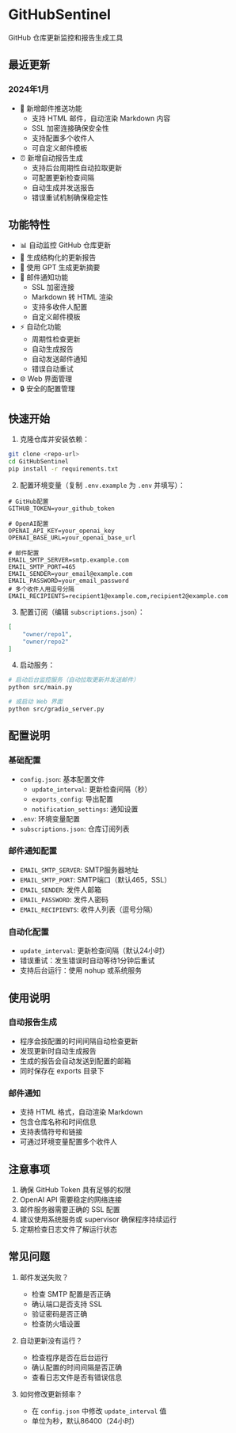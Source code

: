 # GitHubSentinel

GitHub 仓库更新监控和报告生成工具

## 最近更新

### 2024年1月
- 📧 新增邮件推送功能
  - 支持 HTML 邮件，自动渲染 Markdown 内容
  - SSL 加密连接确保安全性
  - 支持配置多个收件人
  - 可自定义邮件模板
- ⏰ 新增自动报告生成
  - 支持后台周期性自动拉取更新
  - 可配置更新检查间隔
  - 自动生成并发送报告
  - 错误重试机制确保稳定性

## 功能特性

- 📊 自动监控 GitHub 仓库更新
- 📝 生成结构化的更新报告
- 🤖 使用 GPT 生成更新摘要
- 📧 邮件通知功能
  - SSL 加密连接
  - Markdown 转 HTML 渲染
  - 支持多收件人配置
  - 自定义邮件模板
- ⚡ 自动化功能
  - 周期性检查更新
  - 自动生成报告
  - 自动发送邮件通知
  - 错误自动重试
- 🌐 Web 界面管理
- 🔒 安全的配置管理

## 快速开始

1. 克隆仓库并安装依赖：
```bash
git clone <repo-url>
cd GitHubSentinel
pip install -r requirements.txt
```

2. 配置环境变量（复制 `.env.example` 为 `.env` 并填写）：
```env
# GitHub配置
GITHUB_TOKEN=your_github_token

# OpenAI配置
OPENAI_API_KEY=your_openai_key
OPENAI_BASE_URL=your_openai_base_url

# 邮件配置
EMAIL_SMTP_SERVER=smtp.example.com
EMAIL_SMTP_PORT=465
EMAIL_SENDER=your_email@example.com
EMAIL_PASSWORD=your_email_password
# 多个收件人用逗号分隔
EMAIL_RECIPIENTS=recipient1@example.com,recipient2@example.com
```

3. 配置订阅（编辑 `subscriptions.json`）：
```json
[
    "owner/repo1",
    "owner/repo2"
]
```

4. 启动服务：
```bash
# 启动后台监控服务（自动拉取更新并发送邮件）
python src/main.py

# 或启动 Web 界面
python src/gradio_server.py
```

## 配置说明

### 基础配置
- `config.json`: 基本配置文件
  - `update_interval`: 更新检查间隔（秒）
  - `exports_config`: 导出配置
  - `notification_settings`: 通知设置
- `.env`: 环境变量配置
- `subscriptions.json`: 仓库订阅列表

### 邮件通知配置
- `EMAIL_SMTP_SERVER`: SMTP服务器地址
- `EMAIL_SMTP_PORT`: SMTP端口（默认465，SSL）
- `EMAIL_SENDER`: 发件人邮箱
- `EMAIL_PASSWORD`: 发件人密码
- `EMAIL_RECIPIENTS`: 收件人列表（逗号分隔）

### 自动化配置
- `update_interval`: 更新检查间隔（默认24小时）
- 错误重试：发生错误时自动等待1分钟后重试
- 支持后台运行：使用 nohup 或系统服务

## 使用说明

### 自动报告生成
- 程序会按配置的时间间隔自动检查更新
- 发现更新时自动生成报告
- 生成的报告会自动发送到配置的邮箱
- 同时保存在 exports 目录下

### 邮件通知
- 支持 HTML 格式，自动渲染 Markdown
- 包含仓库名称和时间信息
- 支持表情符号和链接
- 可通过环境变量配置多个收件人

## 注意事项

1. 确保 GitHub Token 具有足够的权限
2. OpenAI API 需要稳定的网络连接
3. 邮件服务器需要正确的 SSL 配置
4. 建议使用系统服务或 supervisor 确保程序持续运行
5. 定期检查日志文件了解运行状态

## 常见问题

1. 邮件发送失败？
   - 检查 SMTP 配置是否正确
   - 确认端口是否支持 SSL
   - 验证密码是否正确
   - 检查防火墙设置

2. 自动更新没有运行？
   - 检查程序是否在后台运行
   - 确认配置的时间间隔是否正确
   - 查看日志文件是否有错误信息

3. 如何修改更新频率？
   - 在 `config.json` 中修改 `update_interval` 值
   - 单位为秒，默认86400（24小时）

